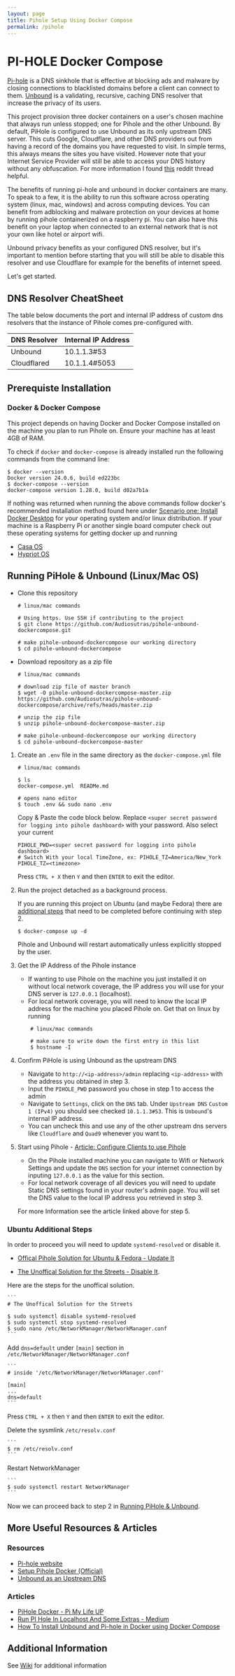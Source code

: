```yaml
---
layout: page
title: Pihole Setup Using Docker Compose
permalink: /pihole
---
```


# PI-HOLE Docker Compose

[Pi-hole](https://docs.pi-hole.net/) is a DNS sinkhole that is effective at blocking ads and malware by closing connections to blacklisted domains before a client can connect to them. [Unbound](https://nlnetlabs.nl/projects/unbound/about/) is a validating, recursive, caching DNS resolver that increase the privacy of its users.

This project provision three docker containers on a user's chosen machine that always run unless stopped; one for Pihole and the other Unbound. By default, PiHole is configured to use Unbound as its only upstream DNS server. This cuts Google, Cloudflare, and other DNS providers out from having a record of the domains you have requested to visit. In simple terms, this always means the sites you have visited. However note that your Internet Service Provider will still be able to access your DNS history without any obfuscation. For more information I found [this](https://www.reddit.com/r/pihole/comments/ydkkup/what_are_the_benefits_to_unbound/) reddit thread helpful.

The benefits of running pi-hole and unbound in docker containers are many. To speak to a few, it is the ability to run this software across operating system (linux, mac, windows) and across computing devices. You can benefit from adblocking and malware protection on your devices at home by running pihole containerized on a raspberry pi. You can also have this benefit on your laptop when connected to an external network that is not your own like hotel or airport wifi.

Unbound privacy benefits as your configured DNS resolver, but it's important to mention before starting that you will still be able to disable this resolver and use Cloudflare for example for the benefits of internet speed.

Let's get started.

## DNS Resolver CheatSheet

The table below documents the port and internal IP address of custom dns resolvers that the instance of Pihole comes pre-configured with. 

| DNS Resolver | Internal IP Address |
| ------- | ------------------- |
| Unbound | 10.1.1.3#53         |
| Cloudflared | 10.1.1.4#5053   |

## Prerequiste Installation

### Docker & Docker Compose

This project depends on having Docker and Docker Compose installed on the machine 
you plan to run Pihole on. Ensure your machine has at least 4GB of RAM.

To check if `docker` and `docker-compose` is already installed run the following commands from the command line:

```
$ docker --version
Docker version 24.0.6, build ed223bc
$ docker-compose --version
docker-compose version 1.28.0, build d02a7b1a
```

If nothing was returned when running the above commands follow docker's recommended installation method found here under [Scenario one: Install Docker Desktop](https://docs.docker.com/compose/install/#scenario-one-install-docker-desktop) for your operating system and/or linux distribution. If your machine is a Raspberry Pi or another single board computer check out these operating systems for getting docker up and running

- [Casa OS](https://github.com/IceWhaleTech/CasaOS)
- [Hypriot OS](https://blog.hypriot.com/downloads/)

## Running PiHole & Unbound (Linux/Mac OS)

- Clone this repository

    ```
    # linux/mac commands

    # Using https. Use SSH if contributing to the project 
    $ git clone https://github.com/Audiosutras/pihole-unbound-dockercompose.git

    # make pihole-unbound-dockercompose our working directory
    $ cd pihole-unbound-dockercompose
    ```

- Download repository as a zip file

    ```
    # linux/mac commands

    # download zip file of master branch
    $ wget -O pihole-unbound-dockercompose-master.zip https://github.com/Audiosutras/pihole-unbound-dockercompose/archive/refs/heads/master.zip

    # unzip the zip file
    $ unzip pihole-unbound-dockercompose-master.zip

    # make pihole-unbound-dockercompose our working directory
    $ cd pihole-unbound-dockercompose-master
    ```

1. Create an `.env` file in the same directory as the `docker-compose.yml` file

    ```
    # linux/mac commands

    $ ls
    docker-compose.yml  READMe.md

    # opens nano editor
    $ touch .env && sudo nano .env
    ```

    Copy & Paste the code block below. Replace `<super secret password for logging into pihole dashboard>` with your password. Also select your current 

    ```.env
    PIHOLE_PWD=<super secret password for logging into pihole dashboard>
    # Switch With your local TimeZone, ex: PIHOLE_TZ=America/New_York 
    PIHOLE_TZ=<timezone>
    ```

    Press `CTRL + X` then `Y` and then `ENTER` to exit the editor.

2. Run the project detached as a background process. 

    If you are running this project on Ubuntu (and maybe Fedora) there are [additional steps](#ubuntu-additional-steps) that need to be completed before continuing with step 2.

    ```
    $ docker-compose up -d
    ```

    Pihole and Unbound will restart automatically unless explicitly stopped by the user.


3. Get the IP Address of the Pihole instance

    - If wanting to use Pihole on the machine you just installed it on without local 
    network coverage, the IP address you will use for your DNS server is `127.0.0.1` (localhost).
    - For local network coverage, you will need to know the local IP address for the machine you placed Pihole on. Get that on linux by running
    ```
        # linux/mac commands

        # make sure to write down the first entry in this list
        $ hostname -I
    ```

4. Confirm PiHole is using Unbound as the upstream DNS

    - Navigate to `http://<ip-address>/admin` replacing `<ip-address>` with the address you obtained in step 3.
    - Input the `PIHOLE_PWD` password you chose in step 1 to access the admin
    - Navigate to `Settings`, click on the `DNS` tab. Under `Upstream DNS` `Custom 1 (IPv4)` you should see checked `10.1.1.3#53`. This is `Unbound`'s internal IP address. 
    - You can uncheck this and use any of the other upstream dns servers like `Cloudflare` and `Quad9` whenever you want to.

5. Start using Pihole - [Article: Configure Clients to use Pihole](https://discourse.pi-hole.net/t/how-do-i-configure-my-devices-to-use-pi-hole-as-their-dns-server/245)

    - On the Pihole installed machine you can navigate to Wifi or Network Settings and update the `DNS` section for your internet connection by inputing `127.0.0.1` as the value for this section.
    - For local network coverage of all devices you will need to update Static DNS settings found in your router's admin page. You will set 
    the DNS value to the local IP address you retrieved in step 3.

    For more Information see the article linked above for step 5.

### Ubuntu Additional Steps

In order to proceed you will need to update `systemd-resolved` or disable it.

- [Offical Pihole Solution for Ubuntu & Fedora - Update It](https://github.com/pi-hole/docker-pi-hole/#installing-on-ubuntu-or-fedora)

- [The Unoffical Solution for the Streets - Disable It](https://askubuntu.com/questions/907246/how-to-disable-systemd-resolved-in-ubuntu).

Here are the steps for the unoffical solution.

    ```
    # The Unoffical Solution for the Streets

    $ sudo systemctl disable systemd-resolved
    $ sudo systemctl stop systemd-resolved
    $ sudo nano /etc/NetworkManager/NetworkManager.conf 
    ```

Add `dns=default` under `[main]` section in `/etc/NetworkManager/NetworkManager.conf`


    ```
    # inside '/etc/NetworkManager/NetworkManager.conf'
 
    [main]
    ...
    dns=default
    ```
Press `CTRL + X` then `Y` and then `ENTER` to exit the editor.

Delete the sysmlink `/etc/resolv.conf`

    ```
    $ rm /etc/resolv.conf
    ```

Restart NetworkManager

    ```
    $ sudo systemctl restart NetworkManager
    ```

Now we can proceed back to step 2 in [Running PiHole & Unbound](#running-pihole--unbound).

## More Useful Resources & Articles

### Resources

- [Pi-hole website](https://pi-hole.net/)
- [Setup Pihole Docker (Official)](https://github.com/pi-hole/docker-pi-hole/#running-pi-hole-docker)
- [Unbound as an Upstream DNS](https://nlnetlabs.nl/projects/unbound/about/)

### Articles 

- [PiHole Docker - Pi My Life UP](https://pimylifeup.com/pi-hole-docker/)
- [Run PI Hole In Localhost And Some Extras - Medium](https://thanosmour-tk.medium.com/run-pi-hole-in-localhost-and-some-extras-4b50e76611e6)
- [How To Install Unbound and Pi-hole in Docker using Docker Compose](https://www.reddit.com/r/docker/comments/rbgrm8/how_to_install_unbound_and_pihole_in_docker_using/)

## Additional Information

See [Wiki](https://github.com/Audiosutras/pihole-unbound-dockercompose/wiki) for additional information
